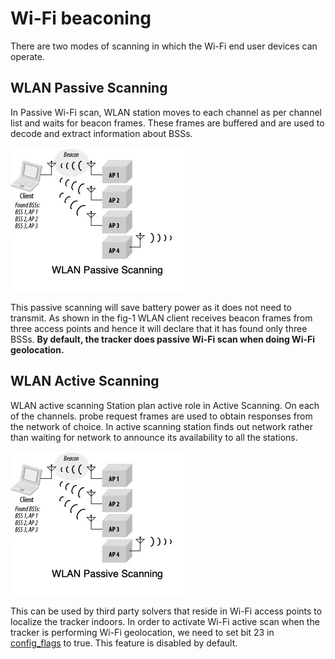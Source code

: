 # Wi-Fi beaconing

There are two modes of scanning in which the Wi-Fi end user devices can operate.

## WLAN Passive Scanning

In Passive Wi-Fi scan, WLAN station moves to each channel as per channel list and waits for beacon frames. These frames are buffered and are used to decode and extract information about BSSs.

![](images/wifi-passive-scan.png)

This passive scanning will save battery power as it does not need to transmit. As shown in the fig-1 WLAN client receives beacon frames from three access points and hence it will declare that it has found only three BSSs.
**By default, the tracker does passive Wi-Fi scan when doing Wi-Fi geolocation.**

## WLAN Active Scanning

WLAN active scanning
Station plan active role in Active Scanning. On each of the channels. probe request frames are used to obtain responses from the network of choice. In active scanning station finds out network rather than waiting for network to announce its availability to all the stations.

![](images/wifi-passive-scan.png)

This can be used by third party solvers that reside in Wi-Fi access points to localize the tracker indoors. In order to activate Wi-Fi active scan when the tracker is performing Wi-Fi geolocation, we need to  set bit 23 in [config_flags](../../Parameters-default-configuration/firmware-parameters.md#miscellaneous-parameters) to true. This feature is disabled by default.


